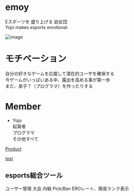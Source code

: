 # emoy
Eスポーツを 盛り上げる 幼女団  
Yojo makes esports emotional.  

![image](https://user-images.githubusercontent.com/3112898/165700007-0f495aba-3159-4db0-93ec-1326d3a26b2b.png)

# モチベーション
自分の好きなゲームを応援して潜在的ユーザを確保する  
今ゲームがいっぱいある中、露出を高める事が第一歩  
また、弟子？（プログラマ）を作ったりする  


# Member

- Yojo  
起案者  
プログラマ  
その他すべて  



[Product](docs/product.md)




[test](docs/test.md)





## esports総合ツール
ユーザー管理
大会
内戦
Pick/Ban
EROレート、簡易ランク表示




